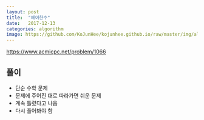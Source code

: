 ```yaml
---
layout: post
title:  "에이한수"
date:   2017-12-13
categories: algorithm
image: https://github.com/KoJunHee/kojunhee.github.io/raw/master/img/algorithm.png
---
```


<https://www.acmicpc.net/problem/1066>

## 풀이

- 단순 수학 문제
- 문제에 주어진 대로 따라가면 쉬운 문제
- 계속 틀렸다고 나옴 
- 다시 풀어봐야 함



	
